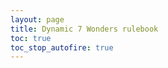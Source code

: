```yaml
---
layout: page
title: Dynamic 7 Wonders rulebook
toc: true
toc_stop_autofire: true
---
```


<script type="text/javascript">

function toggleEd() {
  return toggle('#cylonleader');
}

function toggle(id) {
  if (readCheckbox(id)) { 
    $(id).prop('checked', false);
  } else { 
    $(id).prop('checked', true);
  }
  flipSwitches();
  return false; 

}

function readCheckbox(id) {
  return $(id).is(':checked')
}

function enable(id) {
  $(id).removeAttr('disabled');
}

function forbidCheckbox(id) {
  $(id).prop('checked', false)
       .prop('disabled', true);
}

function mandateCheckbox(id) {
  $(id).prop('checked', true)
       .prop('disabled', true);
}


function forbidMenu(id) {
  $(id).prop('disabled', true);
  if ( $(id).is(':selected')) {
    $(id).removeAttr('selected');
  }
}

function validateForm() {
  if (readCheckbox('#pegasus')) {
    enable('#newcaprica');
    enable('#forceexodus');
  } else {
    forbidCheckbox('#forceexodus');
    forbidMenu('#newcaprica');
  }
  // Exodus checkboxes only allowed with Exodus.
  if ( readCheckbox('#exodus') ) {
    // Enable those boxes
    enable('#personalgoal');
    enable('#finalfive');
    enable('#cylonfleet');
    enable('#forcepegasus');
    enable('#ioniannebula');
  } else {
    // Disable them and also make sure they're not checked.
    forbidCheckbox('#personalgoal');
    forbidCheckbox('#finalfive');
    forbidCheckbox('#cylonfleet');
    forbidCheckbox('#forcepegasus');
    forbidMenu('#ioniannebula');
  }
  if ( $('#ioniannebula').is(':selected')
       || $('#allendings').is(':selected')
       || ! readCheckbox('#exodus') ) {
    forbidCheckbox('#allyseasons');
  } else {
    enable('#allyseasons');
  }
  
  // Loyalty deck styles only apply in certain scenarios
  if ($('#ioniannebula').is(':selected')
       || readCheckbox('#allyseasons') 
       || readCheckbox('#personalgoal')) {
     // Exodus style is required.
     forbidCheckbox('#forcepegasus');
     forbidCheckbox('#forceexodus');
   }
  
  if (readCheckbox('#forceexodus')) {
    // Obviously can't have both on at the same time
    forbidCheckbox('#forcepegasus');
  } else if (readCheckbox('#forcepegasus') || readCheckbox('#exodus')) {
    // Also, no point in "forcing" Exodus if it's already on
    forbidCheckbox('#forceexodus');
  }
  
  if (readCheckbox('#daybreak')) {
    enable('#searchforhome');
    if ( ! $('#searchforhome').is(':selected')
         && ! $('#allendings').is(':selected')) {
      enable('#forcedemetrius');
    } else {
      forbidCheckbox('#forcedemetrius');
    }
  } else {
    forbidMenu('#searchforhome');
    forbidCheckbox('#forcedemetrius');
  }
  if (readCheckbox('#pegasus') || readCheckbox('#daybreak')) {
    enable('#cylonleader');
  } else {
    forbidCheckbox('#cylonleader');
  }
  
  if (readCheckbox('#cylonleader') || readCheckbox('#daybreak')) {
    // Sympathizer rules don't apply
    forbidCheckbox('#nosympathizer');
    forbidCheckbox('#sympatheticcylon');
  } else {
    enable('#nosympathizer');
    enable('#sympatheticcylon');
  }
  if (readCheckbox('#sympatheticcylon')) {
    forbidCheckbox('#nosympathizer');
  } else if (readCheckbox('#nosympathizer')) {
    forbidCheckbox('#sympatheticcylon');
  }
  
  if (! readCheckbox('#daybreak') &&
        (readCheckbox('#cylonleader') || readCheckbox('#sympatheticcylon'))) {
    // Agenda cards are possible, might want to override
    enable('#forcemotive');
  } else {
    forbidCheckbox('#forcemotive');
  }
  
  if (readCheckbox('#daybreak') || readCheckbox('#pegasus')
      || readCheckbox('#sympatheticcylon')) {
    forbidCheckbox('#forceoverlay');  
  } else {
    enable('#forceoverlay');
  }
  
}

function highlight(theClass) {
  // Don't highlight the "no" classes, except for "nosympathizer"
  if (theClass === "nosympathizer" || ! /^no/.test(theClass)) {
    $('.' + theClass).css({"background-color":"lightyellow"});
  }
}

function unhighlight(theClass) {
  $('.' + theClass).css({"background-color":""});
}

function flipSwitches () {
  // Step 1: validate the form. Uncheck and disable items that aren't
  // allowed.
  
  validateForm();
  
  // Step 2: Collect lists of classes to hide and show.
  var showThese = [];
  var hideThese = [];
  var pullFrom = 'input,option';
  //if (readCheckbox('#allendings')) {
    // Actually, don't read the endings, we'll do that now.
    pullFrom = 'input';
    showThese = ['cities', 'leaders', 'babel', 'armada'];
    hideThese = ['no-cities', 'no-leaders', 'no-babel', 'no-armada'];
  //}
  
  $(pullFrom).each(function(index, element) {
    if ($(this).is(':checked')) {
      showThese.push($(this).attr('id'));
      hideThese.push('no-'+$(this).attr('id'));
    } else {
      showThese.push('no-'+$(this).attr('id'));
      hideThese.push($(this).attr('id'));
    }
  });  
  
  if (readCheckbox('#daybreak') 
      || readCheckbox('#pegasus')
      || readCheckbox('#exodus')) {
    showThese.push('expansion');
    hideThese.push('noexpansion');
  } else {
    showThese.push('noexpansion');
    hideThese.push('expansion');
  }
  
  if (readCheckbox('#pegasus') || readCheckbox('#exodus')) {
    showThese.push('execution');
    hideThese.push('noexecution');
  } else {
    showThese.push('noexecution');
    hideThese.push('execution');
  }

    // Exodus loyalty if either:
  //    Exodus is enabled, and hasn't been forced off
  //    Or we've forced Exodus rules to be on
  if ( (readCheckbox('#exodus') && ! readCheckbox('#forcepegasus'))
       || readCheckbox('#forceexodus')) {
    showThese.push('exodusloyalty');
    hideThese.push('noexodusloyalty');
  } else {
    showThese.push('noexodusloyalty');
    hideThese.push('exodusloyalty');
  }
  
  if (readCheckbox('#daybreak') || readCheckbox('#pegasus')) {
    showThese.push('treachery');
    hideThese.push('notreachery');
  } else {
    showThese.push('notreachery');
    hideThese.push('treachery');
  }
  
  if (readCheckbox('#cylonleader') || readCheckbox('#sympatheticcylon')) {
    showThese.push('infiltrator');
    hideThese.push('noinfiltrator');
    if (readCheckbox('#daybreak') || readCheckbox('#forcemotive')) {
      showThese.push('motive');
      hideThese.push('agenda');
    } else {
      showThese.push('agenda');
      hideThese.push('motive');
    }
  } else {
    showThese.push('noinfiltrator');
    hideThese.push('infiltrator');
    hideThese.push('agenda');
    hideThese.push('motive');
  }

  
  if (readCheckbox('#ioniannebula') 
       || readCheckbox('#allendings')
       || readCheckbox('#allyseasons')) {
    showThese.push('allies');
    hideThese.push('noallies');
  } else {
    showThese.push('noallies');
    hideThese.push('allies');
  }
  
  if (readCheckbox('#pegasus') || readCheckbox('#daybreak')
      || readCheckbox('#sympatheticcylon')
      || readCheckbox('#forceoverlay')) {
    showThese.push('overlay');
    hideThese.push('nooverlay');  
  } else {
    showThese.push('nooverlay');
    hideThese.push('overlay');
  }
  
  if (readCheckbox('#searchforhome')
        || readCheckbox('#forcedemetrius')
        || readCheckbox('#allendings')) {
    showThese.push('demetrius');
    hideThese.push('nodemetrius');
  } else {
    showThese.push('nodemetrius');
    hideThese.push('demetrius');
  }
  
  // Step 3: Show all the classes that need showing. 
  for (i in showThese) {
    $('.'+showThese[i]).show();
    // Highlight if requested
    if (readCheckbox('#highlight')) {
      highlight(showThese[i]);
    } else {
      unhighlight(showThese[i]);
    }
  }
  // Step 4: Hide all the classes that need hiding. Since we do this 
  // last, that means a given tag needs *all* elements to be visible,
  // or in other words, each list of tags is ANDed together.
  for (i in hideThese) {
    $('.'+hideThese[i]).hide();
  }
  
  // Step 5: Fix the rowspan on the basestar attack table. It has to
  // change based on the options set.
  var rowspan = 3;
  if (readCheckbox('#daybreak')) {
    // Additional one for assault raptors
    rowspan++;
  }
  if ( readCheckbox('#cylonfleet')) {
    // Remove the nuke row
    rowspan--;
  }
  $('#basestardamage').attr('rowspan', rowspan);
    
  // Step 5: Refresh the table of contents.
  $('#toc').toc({showSpeed: 0});
  
  // Save to local storage
  save();
  
  // Update the share URL box
  var url = window.location.origin + window.location.pathname + "?" + buildStateString();
  $('#generatedUrl').val(url);

}

function save() {
  if (window.sessionStorage){
    try {
      $('input,option').each(function(index, element) {
        if (readCheckbox('#'+$(this).attr('id') )) { 
          window.sessionStorage.setItem($(this).attr('id'), "1");
        } else {
          window.sessionStorage.removeItem($(this).attr('id'));
        }
      });  
    } catch (err) {
      // Probably not allowed. That's okay, this
      // feature is optional so silently failing
      // is okay. 
    }
  }
}

// find all the selected / checked items and return a
// querystring representing them
function buildStateString() {
  qs = [];
  $('input,option').each(function(index, element) {
    id = $(this).attr('id');
    if (readCheckbox('#' + id)) {
      qs.push(id);
    }
  });
  return qs.join('&');
}

// enable this id (check it or select it)
function setValue(id) {
  if (!/^[a-zA-Z][a-zA-Z0-9\-\_]+$/.test(id)) {
    return false;
  }
  var el = $('#'+id);
  
  if (el.length === 0) {
    return false;
  }
  
  if (el.is('option') || el.is('input')) {
    el.prop('checked', true);
    el.prop('selected', true);

    return true;
  }
  
  return false;
}

// Make checkboxes mutually exclusive, so you can uncheck them, what you can't do with radio buttons
function toggleExclusive(clicked) {
  document.querySelectorAll('input[name="' + clicked.name + '"]').forEach(box => {
    if (box !== clicked) box.checked = false;
  });
}

// This is the page initialization code
$(function () {
  // Obviously, we have JavaScript if this is running.
  $(".nojs").hide();
  $(".js").show();

  var foundConfig = false;
  // queryparam exists?
  var qs = window.location.search;
  if (!!qs) {
    // use querystring to set values
    qs = qs.replace("?", '').split('&');
    for (var i=0; i < qs.length; i++) {
      if (setValue(qs[i])) {
        foundConfig = true;
      }
    }
  }
  
  if (foundConfig) {
    // Disable configuration, since this is preconfigured.
    // But they can choose to remove the configuration if desired.
    $(".preconfigured").show();
    $(".nopreconfigured").hide();
  } else {
    // state exists?
    if (window.sessionStorage){
      for (id in window.sessionStorage) {
        setValue(id);
      }
    }
    // Show the real config form
    $("#configform").show();
    // There is no preconfiguration here. Set CSS accordingly.
    $(".preconfigured").hide();
    $(".nopreconfigured").show();

  }
  $('#configform').change(flipSwitches);
  flipSwitches();
});

</script>

<form id="configform" style="display: none;">
  <fieldset id="configbox">
    <legend>Configuration:</legend>
      <label><input type="radio" name="edition" id="Ed1" checked> 1st Edition</label>
      <label><input type="radio" name="edition" id="Ed2"> 2nd Edition</label>
    <hr>
    <label><input type="checkbox" name="wonderpack" id="wonderpack"> Wonder Pack</label><br>
    <label><input type="checkbox" name="catan" id="catan"> Catan Wonder</label><br>
    <hr>
    <label><input type="checkbox" name="leaders" id="leaders"> Leaders</label><br>
    <div style="margin-left: 20px" class="leaders">
        <label><input type="checkbox" name="leaders-anniversary" id="leaders-anniversary">Leaders Anniversary Pack</label>
    </div>
    <label><input type="checkbox" name="cities" id="cities"> Cities</label><br>
    <div style="margin-left: 20px" class="cities">
        <label><input type="checkbox" name="cities-anniversary" id="cities-anniversary">Cities Anniversary Pack</label>
    </div>
    <label><input type="checkbox" name="babeledifice" id="babel"> Babel</label><br>
    <div style="margin-left: 20px" class="babel">
        <label><input type="checkbox" name="tower" id="tower"> Babel Tower</label>
        <label><input type="checkbox" name="greatprojects" id="greatprojects"> Babel Great Projects</label>
    </div>
    <label><input type="checkbox" name="babeledifice" id="edifice"> Edifice</label><br>
    <label><input type="checkbox" name="armada" id="armada"> Armada</label><br>
    <div style="margin-left: 20px" class="armada">
        <label><input type="checkbox" name="siracusa" id="siracusa">Siracusa Wonder</label>
    </div>
    <label>Share this configuration: 
      <input style="width: 100%;" type="text" id="generatedUrl" name="generatedUrl" />
    </label>
  </fieldset>
</form>

<form id="preconfigform" class="preconfigured" style="display: none;">
    <fieldset id="preconfigbox">
        <legend>Configuration:</legend>
        <p>This link was pre-configured. <a href="{{ site.baseurl }}rulebook.html">
        Click here to go back to the configurable rulebook</a></p>

        <p>
        This configuration includes:</p>
        <ul>
            <li class="Ed1">1st Edition</li>
            <li class="Ed2">2nd Edition</li>
        </ul>
        <ul>
            <li class="wonderpack">Wonder Pack</li>
            <li class="catan">Catan</li>
        </ul>
        <ul>
            <li class="leaders">Leaders<span class="leaders-anniversary"> and Leaders Anniversary Pack</span></li>
            <li class="cities">Cities<span class="cities-anniversary"> and Cities Anniversary Pack</span></li>
            <li class="babel">Babel
            <ul>
                <li class="tower">Babel Tower</li>
                <li class="greatprojects">BabelGreat Projects</li>
            </ul></li>
            <li class="edifice">Edifice</li>
            <li class="armada">Armada</li>
        </ul>
    </fieldset>
</form>

<form id="nojsform" class="nojs">
  <fieldset id="preconfigbox">
    <legend>Configuration:</legend>
    <p>JavaScript is either not enabled or not working. The rules for 
    including every expansion, with no variants enabled, will
    be shown instead, along with the rules for each possible ending. </p>
  </fieldset>
</form>

{% include toc.html %}

## Introduction

## The basics

## Game setup

## Turn order

### Start of Age

#### Turn Resolution

### End of Age
<ol>
	<li class="babel greatprojects">Check the completion status of the Great Project
		<ul>
			<li><strong>The Great Project is a success. </strong> If all participation tokens have been taken all players who participated gain as many reward tokens as they have participation tokens in their possession. The participation tokens are returned to the supply. </li>
			<li><strong>The Great Project is a failure. </strong>If there are remaining tokens on the Great Project card, those players without a participation token suffer the penalty displayed on the Great Project card. The participation are returned to the supply. </li>
		</ul>		
	</li>
	<li>Resolve <span class="no-armada">Military</span><span class="armada">Ground</span> Conflict. Award bonus and penalty points comparing your <span class="no-armada">military strength</span><span class="armada">Ground Shields</span> to your left and right neighbors'<span class="armada"> and players you've given an incursion token to (diplomacy tokens do not affect boarding tokens)</span>. In case of tie no one gets a bonus/penalty token. <span class="cities">If you have a diplomacy token, you do not participate in military conflicts and your neighbors to your left and right compare each other as if they were adjacent. Discard the diplomacy token after the resolution of all conflicts. </span>
  </li>
	<li class="armada">Resolve Naval conflicts. Award bonus and penalty tokens. The comparison is done among all players. The weakest Naval Strength gets a penalty bonus, then the strongest, second and third get the corresponding bonuses, in that order. 
  <div markdown="1">
  |  Age  | Weakest | Strongest | 2nd Strongest | 3rd Strongest |
  |:-----:|:-------:|:---------:|:------------- |:-------------:|
  |  I    |    -1   |     3     |       1       |               |
  |  II   |    -2   |     5     |       3       |               |
  |  III  |    -3   |     7     |       5       |       3       |
  </div>
  <p>In case of a tie for the weakest, both players take a Naval Defeat token. In case of a tie for the strongest, both players take the reward of the next rank, and the second goes down to the third rank. In case of a tie in second strongest, both players go down to third rank and the player(s) in third position get no bonus tokens.</p>
	</li>
</ol>
<p>Each Guild Card is limited to a maximum of 10 points. </p>
